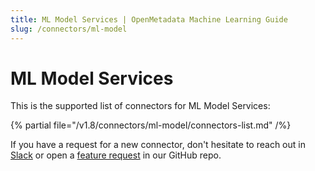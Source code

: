 ```yaml
---
title: ML Model Services | OpenMetadata Machine Learning Guide
slug: /connectors/ml-model
---
```


# ML Model Services

This is the supported list of connectors for ML Model Services:

{% partial file="/v1.8/connectors/ml-model/connectors-list.md" /%}

If you have a request for a new connector, don't hesitate to reach out in [Slack](https://slack.open-metadata.org/) or
open a [feature request](https://github.com/open-metadata/OpenMetadata/issues/new/choose) in our GitHub repo.
